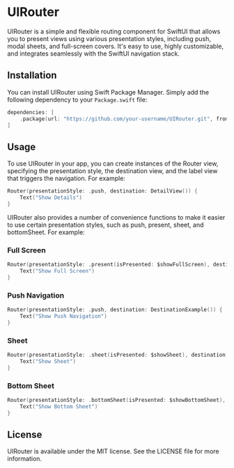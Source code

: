 # UIRouter

UIRouter is a simple and flexible routing component for SwiftUI that allows you to present views using various presentation styles, including push, modal sheets, and full-screen covers. It's easy to use, highly customizable, and integrates seamlessly with the SwiftUI navigation stack.


## Installation


You can install UIRouter using Swift Package Manager. Simply add the following dependency to your `Package.swift` file:

```swift
dependencies: [
    .package(url: "https://github.com/your-username/UIRouter.git", from: "1.0.0")
]
```


## Usage

To use UIRouter in your app, you can create instances of the Router view, specifying the presentation style, the destination view, and the label view that triggers the navigation. For example:

```swift
Router(presentationStyle: .push, destination: DetailView()) {
    Text("Show Details")
}
```

UIRouter also provides a number of convenience functions to make it easier to use certain presentation styles, such as push, present, sheet, and bottomSheet. For example:


### Full Screen 

```swift
Router(presentationStyle: .present(isPresented: $showFullScreen), destination: DestinationExample()) {
    Text("Show Full Screen")
}
```
### Push Navigation 

```swift
Router(presentationStyle: .push, destination: DestinationExample()) {
    Text("Show Push Navigation")
}
```

### Sheet 

```swift
Router(presentationStyle: .sheet(isPresented: $showSheet), destination: DestinationExample()) {
    Text("Show Sheet")
}
```
### Bottom Sheet

```swift
Router(presentationStyle: .bottomSheet(isPresented: $showBottomSheet), destination: DestinationExample()) {
    Text("Show Bottom Sheet")
}
```
## License

UIRouter is available under the MIT license. See the LICENSE file for more information.
